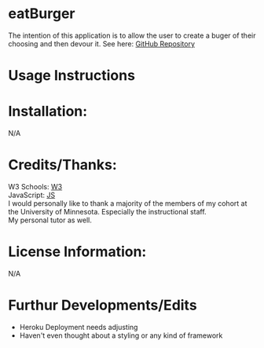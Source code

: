 # eatBurger
The intention of this application is to allow the user to create a buger of their choosing and then devour it. 
See here:
[GitHub Repository](https://github.com/KeepTheLidOnTight/weatherDashboard)

# Usage Instructions

# Installation:
N/A

# Credits/Thanks:
W3 Schools: [W3](https://www.w3schools.com/js/DEFAULT.asp)
<br>
JavaScript: [JS](https://www.javascripttutorial.net/javascript-multidimensional-array/)
<br>
I would personally like to thank a majority of the members of my cohort at the University of Minnesota. Especially the instructional staff.
<br>
My personal tutor as well.
# License Information: 
N/A

# Furthur Developments/Edits
<ul>
  <li>Heroku Deployment needs adjusting</li>
  <li>Haven't even thought about a styling or any kind of framework</li>
</ul>
